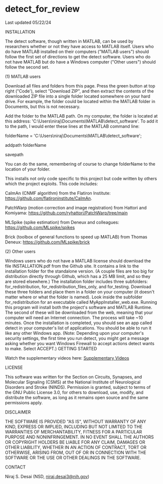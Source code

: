 # detect_for_review
Last updated 05/22/24

INSTALLATION

The detect software, though written in MATLAB, can be used by researchers whether or not they have access to MATLAB itself. Users who do have MATLAB installed on their computers ("MATLAB users") should follow the first set of directions to get the detect software. Users who do not have MATLAB but do have a Windows computer ("Other users") should follow the second set.

(1) MATLAB users

Download all files and folders from this page. Press the green button at top right ("Code'), select "Download ZIP", and then extract the contents of the downloaded ZIP file into a single folder located somewhere on your hard drive. For example, the folder could be located within the MATLAB folder in Documents, but this is not necessary.

Add the folder to the MATLAB path. On my computer, the folder is located at this address: 'C:\Users\niraj\Documents\MATLAB\detect_software'. To add it to the path, I would enter these lines at the MATLAB command line:


  folderName = 'C:\Users\niraj\Documents\MATLAB\detect_software';

  addpath folderName

  savepath



You can do the same, remembering of course to change folderName to the location of your folder.

This installs not only code specific to this project but code written by others which the project exploits. This code includes:

CaImAn (CNMF algorithm) from the Flatiron Institute: https://github.com/flatironinstitute/CaImAn.

PatchWarp (motion correction and image registration) from Hattori and Komiyama: https://github.com/ryhattori/PatchWarp/tree/main 

MLSpike (spike estimation) from Deneux and colleagues: https://github.com/MLspike/spikes 

Brick (toolbox of general functions to speed up MATLAB) from Thomas Deneux: https://github.com/MLspike/brick 


(2) Other users

Windows users who do not have a MATLAB license should download the file INSTALLATION.pdf from the Github site. It contains a link to the installation folder for the standalone version. (A couple files are too big for distribution directly through Github, which has a 25 MB limit, and so they are stored elsewhere.) The installation folder includes three subfolders: for_redistribution, for_redistribution_files_only, and for_testing. Download these three folders and place them in a folder on your computer (it doesn't matter where or what the folder is named).
Look inside the subfolder for_redistribution for an executable called MyAppInstaller_web.exe. Running this program will install both the project's software and MATLAB Runtime. The second of these will be downloaded from the web, meaning that your computer will need an Internet connection. The process will take ~10 minutes. 
Once the installation is completed, you should see an app called detect in your computer's list of applications. You should be able to run it like any other Windows app. (Note: Depending upon your computer's security settings, the first time you run detect, you might get a message asking whether you want Windows Firewall to accept actions detect wants to make. Select ACCEPT.) 
GETTING STARTED

Watch the supplementary videos here:   [Supplementary Videos](https://gcc02.safelinks.protection.outlook.com/?url=https%3A%2F%2Fnih-my.sharepoint.com%2F%3Af%3A%2Fg%2Fpersonal%2Fdesainis_nih_gov%2FEuKiVyz5UBFMjg8CoVzx94ABetN5-nSipYkW2NRpmuuRjw%3Fe%3DVEelZf&data=05%7C02%7Cniraj.desai3%40nih.gov%7C0d5097423c0f46f58b5908dc49267e4b%7C14b77578977342d58507251ca2dc2b06%7C0%7C0%7C638465676890386203%7CUnknown%7CTWFpbGZsb3d8eyJWIjoiMC4wLjAwMDAiLCJQIjoiV2luMzIiLCJBTiI6Ik1haWwiLCJXVCI6Mn0%3D%7C0%7C%7C%7C&sdata=3MrAywGqzQw%2B9m50b1SS0LKGu4VB1KOwMDiVaVjtqA0%3D&reserved=0)


LICENSE

This software was written for the Section on Circuits, Synapses, and Molecular Signaling (CSMS) at the National Institute of Neurological Disorders and Stroke (NINDS). Permission is granted, subject to terms of the GNU Public License 3.0, for others to download, use, modify, and distribute the software, as long as it remains open source and the same permissions apply. 


DISCLAIMER

THE SOFTWARE IS PROVIDED "AS IS", WITHOUT WARRANTY OF ANY KIND, EXPRESS
OR IMPLIED, INCLUDING BUT NOT LIMITED TO THE WARRANTIES OF 
MERCHANTABILITY, FITNESS FOR A PARTICULAR PURPOSE AND NONINFRINGEMENT. 
IN NO EVENT SHALL THE AUTHORS OR COPYRIGHT HOLDERS BE LIABLE FOR ANY 
CLAIM, DAMAGES OR OTHER LIABILITY, WHETHER IN AN ACTION OF CONTRACT, TORT
OR OTHERWISE, ARISING FROM, OUT OF OR IN CONNECTION WITH THE SOFTWARE OR 
THE USE OR OTHER DEALINGS IN THE SOFTWARE.


CONTACT

Niraj S. Desai (NSD, niraj.desai3@nih.gov)
